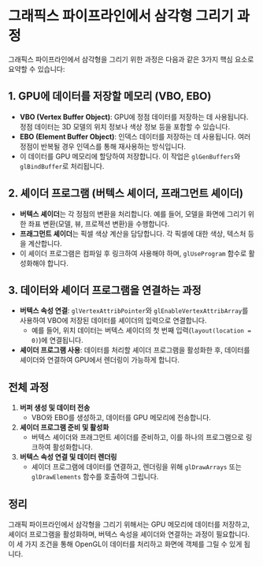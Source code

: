 # 그래픽스 파이프라인에서 삼각형 그리기 과정

그래픽스 파이프라인에서 삼각형을 그리기 위한 과정은 다음과 같은 3가지 핵심 요소로 요약할 수 있습니다:

## 1. GPU에 데이터를 저장할 메모리 (VBO, EBO)

- **VBO (Vertex Buffer Object)**: GPU에 정점 데이터를 저장하는 데 사용됩니다. 정점 데이터는 3D 모델의 위치 정보나 색상 정보 등을 포함할 수 있습니다.
- **EBO (Element Buffer Object)**: 인덱스 데이터를 저장하는 데 사용됩니다. 여러 정점이 반복될 경우 인덱스를 통해 재사용하는 방식입니다.
- 이 데이터를 GPU 메모리에 할당하여 저장합니다. 이 작업은 `glGenBuffers`와 `glBindBuffer`로 처리됩니다.

## 2. 셰이더 프로그램 (버텍스 셰이더, 프래그먼트 셰이더)

- **버텍스 셰이더**는 각 정점의 변환을 처리합니다. 예를 들어, 모델을 화면에 그리기 위한 좌표 변환(모델, 뷰, 프로젝션 변환)을 수행합니다.
- **프래그먼트 셰이더**는 픽셀 색상 계산을 담당합니다. 각 픽셀에 대한 색상, 텍스처 등을 계산합니다.
- 이 셰이더 프로그램은 컴파일 후 링크하여 사용해야 하며, `glUseProgram` 함수로 활성화해야 합니다.

## 3. 데이터와 셰이더 프로그램을 연결하는 과정

- **버텍스 속성 연결**: `glVertexAttribPointer`와 `glEnableVertexAttribArray`를 사용하여 VBO에 저장된 데이터를 셰이더의 입력으로 연결합니다.
    - 예를 들어, 위치 데이터는 버텍스 셰이더의 첫 번째 입력(`layout(location = 0)`)에 연결됩니다.
- **셰이더 프로그램 사용**: 데이터를 처리할 셰이더 프로그램을 활성화한 후, 데이터를 셰이더와 연결하여 GPU에서 렌더링이 가능하게 합니다.

## 전체 과정

1. **버퍼 생성 및 데이터 전송**
    - VBO와 EBO를 생성하고, 데이터를 GPU 메모리에 전송합니다.
2. **셰이더 프로그램 준비 및 활성화**
    - 버텍스 셰이더와 프래그먼트 셰이더를 준비하고, 이를 하나의 프로그램으로 링크하여 활성화합니다.
3. **버텍스 속성 연결 및 데이터 렌더링**
    - 셰이더 프로그램에 데이터를 연결하고, 렌더링을 위해 `glDrawArrays` 또는 `glDrawElements` 함수를 호출하여 그립니다.

## 정리

그래픽 파이프라인에서 삼각형을 그리기 위해서는 GPU 메모리에 데이터를 저장하고, 셰이더 프로그램을 활성화하며, 버텍스 속성을 셰이더와 연결하는 과정이 필요합니다. 이 세 가지 조건을 통해 OpenGL이 데이터를 처리하고 화면에 객체를 그릴 수 있게 됩니다.